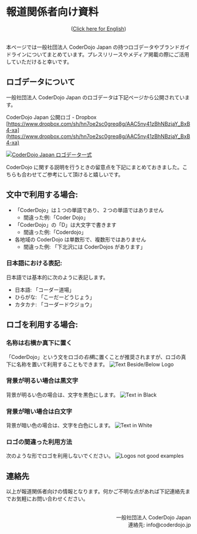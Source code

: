 # 報道関係者向け資料
<center>(<a href="/docs/brand-guidelines-en">Click here for English</a>)</center>
<br>

本ページでは一般社団法人 CoderDojo Japan の持つロゴデータやブランドガイドラインについてまとめています。プレスリリースやメディア掲載の際にご活用していただけると幸いです。

## ロゴデータについて

一般社団法人 CoderDojo Japan のロゴデータは下記ページから公開されています。

CoderDojo Japan 公開ロゴ - Dropbox    
[https://www.dropbox.com/sh/hn7oe2sc0greq8g/AAC5ny41zBhNBzjaY_BxB4-xa](https://www.dropbox.com/sh/hn7oe2sc0greq8g/AAC5ny41zBhNBzjaY_BxB4-xa)


[![CoderDojo Japan ロゴデータ一式](/img/for-press.png)](https://www.dropbox.com/sh/hn7oe2sc0greq8g/AAC5ny41zBhNBzjaY_BxB4-xa?dl=0)

CoderDojo に関する説明を行うときの留意点を下記にまとめておきました。こちらも合わせてご参考にして頂けると嬉しいです。

## 文中で利用する場合:

- 「CoderDojo」は１つの単語であり、２つの単語ではありません
  - 間違った例:「Coder Dojo」
- 「CoderDojo」の「D」は大文字で書きます
  - 間違った例:「Coderdojo」
- 各地域の CoderDojo は単数形で、複数形ではありません
  - 間違った例: 「下北沢には CoderDojos があります」

### 日本語における表記:
日本語では基本的に次のように表記します。

- 日本語: 「コーダー道場」
- ひらがな: 「こーだーどうじょう」
- カタカナ: 「コーダードウジョウ」

## ロゴを利用する場合:

### 名称は右横か真下に置く
「CoderDojo」という文をロゴの*右横*に置くことが推奨されますが、ロゴの真下に名称を置いて利用することもできます。
<img alt="Text Beside/Below Logo" src="/img/logo-samples.png">

### 背景が明るい場合は黒文字
背景が明るい色の場合は、文字を黒色にします。
<img alt="Text in Black" src="/img/logo-black-text.png">

### 背景が暗い場合は白文字
背景が暗い色の場合は、文字を白色にします。
<img alt="Text in White" src="/img/logo-white-text.png">

### ロゴの間違った利用方法
次のような形でロゴを利用しないでください。
<img alt="Logos not good examples" src="/img/logo-not-good.png">

## 連絡先

以上が報道関係者向けの情報となります。何かご不明な点があれば下記連絡先までお気軽にお問い合わせください。

<br>
<div align="right">
一般社団法人 CoderDojo Japan<br>
連絡先: info@coderdojo.jp
</div>

